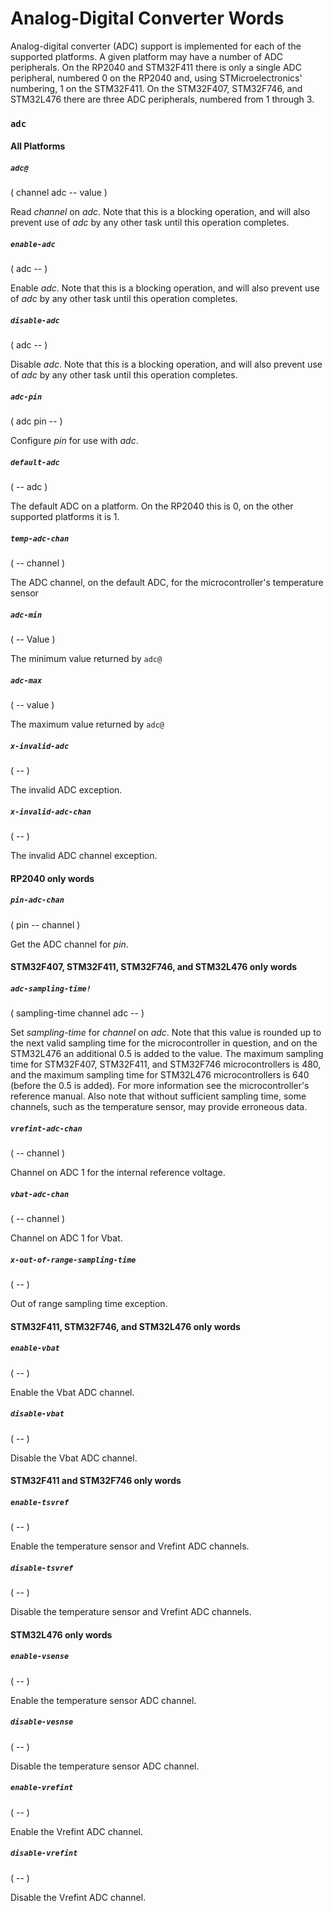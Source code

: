 # Analog-Digital Converter Words

Analog-digital converter (ADC) support is implemented for each of the supported platforms. A given platform may have a number of ADC peripherals. On the RP2040 and STM32F411 there is only a single ADC peripheral, numbered 0 on the RP2040 and, using STMicroelectronics' numbering, 1 on the STM32F411. On the STM32F407, STM32F746, and STM32L476 there are three ADC peripherals, numbered from 1 through 3.

### `adc`

#### All Platforms

##### `adc@`
( channel adc -- value )

Read *channel* on *adc*. Note that this is a blocking operation, and will also prevent use of *adc* by any other task until this operation completes.

##### `enable-adc`
( adc -- )

Enable *adc*. Note that this is a blocking operation, and will also prevent use of *adc* by any other task until this operation completes.

##### `disable-adc`
( adc -- )

Disable *adc*. Note that this is a blocking operation, and will also prevent use of *adc* by any other task until this operation completes.

##### `adc-pin`
( adc pin -- )

Configure *pin* for use with *adc*.

##### `default-adc`
( -- adc )

The default ADC on a platform. On the RP2040 this is 0, on the other supported platforms it is 1.

##### `temp-adc-chan`
( -- channel )

The ADC channel, on the default ADC, for the microcontroller's temperature sensor

##### `adc-min`
( -- Value )

The minimum value returned by `adc@`

##### `adc-max`
( -- value )

The maximum value returned by `adc@`

##### `x-invalid-adc`
( -- )

The invalid ADC exception.

##### `x-invalid-adc-chan`
( -- )

The invalid ADC channel exception.

#### RP2040 only words

##### `pin-adc-chan`
( pin -- channel )

Get the ADC channel for *pin*.

#### STM32F407, STM32F411, STM32F746, and STM32L476 only words

##### `adc-sampling-time!`
( sampling-time channel adc -- )

Set *sampling-time* for *channel* on *adc*. Note that this value is rounded up to the next valid sampling time for the microcontroller in question, and on the STM32L476 an additional 0.5 is added to the value. The maximum sampling time for STM32F407, STM32F411, and STM32F746 microcontrollers is 480, and the maximum sampling time for STM32L476 microcontrollers is 640 (before the 0.5 is added). For more information see the microcontroller's reference manual. Also note that without sufficient sampling time, some channels, such as the temperature sensor, may provide erroneous data.

##### `vrefint-adc-chan`
( -- channel )

Channel on ADC 1 for the internal reference voltage.

##### `vbat-adc-chan`
( -- channel )

Channel on ADC 1 for Vbat.

##### `x-out-of-range-sampling-time`
( -- )

Out of range sampling time exception.

#### STM32F411, STM32F746, and STM32L476 only words

##### `enable-vbat`
( -- )

Enable the Vbat ADC channel.

##### `disable-vbat`
( -- )

Disable the Vbat ADC channel.

#### STM32F411 and STM32F746 only words

##### `enable-tsvref`
( -- )

Enable the temperature sensor and Vrefint ADC channels.

##### `disable-tsvref`
( -- )

Disable the temperature sensor and Vrefint ADC channels.

#### STM32L476 only words

##### `enable-vsense`
( -- )

Enable the temperature sensor ADC channel.

##### `disable-vesnse`
( -- )

Disable the temperature sensor ADC channel.

##### `enable-vrefint`
( -- )

Enable the Vrefint ADC channel.

##### `disable-vrefint`
( -- )

Disable the Vrefint ADC channel.
